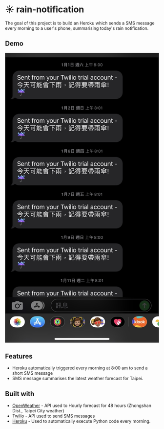 # ☀️ rain-notification
The goal of this project is to build an Heroku which sends a SMS message every morning to a user's phone, summarising today's rain notification.

## Demo
![](https://raw.githubusercontent.com/karenchuu/oss/main/202208232156575.jpg)
## Features
* Heroku automatically triggered every morning at 8:00 am to send a short SMS message
* SMS message summarises the latest weather forecast for Taipei.
## Built with
* [OpenWeather](https://openweathermap.org/api/one-call-api) - API used to Hourly forecast for 48 hours (Zhongshan Dist., Taipei City weather)
* [Twilio](https://www.twilio.com/) - API used to send SMS messages
* [Heroku](https://dashboard.heroku.com/) - Used to automatically execute Python code every morning.
